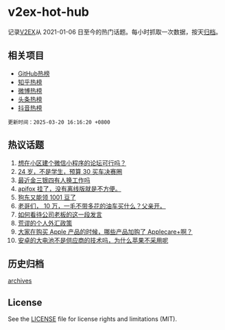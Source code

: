 # v2ex-hot-hub

 记录[V2EX](https://www.v2ex.com/)从 2021-01-06 日至今的热门话题。每小时抓取一次数据，按天[归档](archives)。
 
 ## 相关项目

- [GitHub热榜](https://github.com/lonnyzhang423/github-hot-hub)
- [知乎热榜](https://github.com/lonnyzhang423/zhihu-hot-hub)
- [微博热榜](https://github.com/lonnyzhang423/weibo-hot-hub)
- [头条热榜](https://github.com/lonnyzhang423/toutiao-hot-hub)
- [抖音热榜](https://github.com/lonnyzhang423/douyin-hot-hub)


 `更新时间：2025-03-20 16:16:20 +0800`

## 热议话题

1. [想在小区建个微信小程序的论坛可行吗？](https://www.v2ex.com/t/1119761)
1. [24 岁，不是学生，预算 30 买车决赛圈](https://www.v2ex.com/t/1119794)
1. [最近金三银四有人换工作吗](https://www.v2ex.com/t/1119757)
1. [apifox 挂了，没有离线版就是不方便。](https://www.v2ex.com/t/1119645)
1. [狗东又能领 1001 豆了](https://www.v2ex.com/t/1119792)
1. [老哥们， 10 万，一毛不带多花的油车买什么？父亲开。](https://www.v2ex.com/t/1119800)
1. [如何看待公司老板的这一段发言](https://www.v2ex.com/t/1119801)
1. [荒谬的个人外汇政策](https://www.v2ex.com/t/1119818)
1. [大家在购买 Apple 产品的时候，哪些产品加购了 Applecare+啊？](https://www.v2ex.com/t/1119700)
1. [安卓的大电池不是供应商的技术吗，为什么苹果不采用呢](https://www.v2ex.com/t/1119789)

## 历史归档

[archives](archives)

## License

See the [LICENSE](LICENSE) file for license rights and limitations (MIT).
